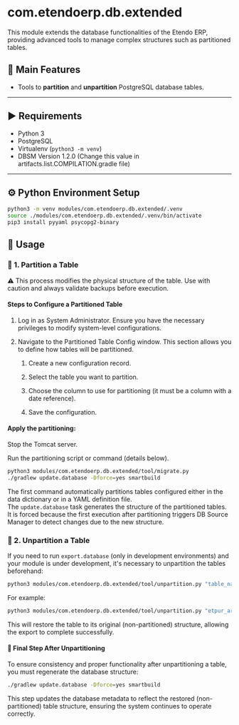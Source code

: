# com.etendoerp.db.extended

This module extends the database functionalities of the Etendo ERP, providing advanced tools to manage complex structures such as partitioned tables.

## 🔧 Main Features

- Tools to **partition** and **unpartition** PostgreSQL database tables.

---

## ▶️ Requirements

- Python 3
- PostgreSQL
- Virtualenv (`python3 -m venv`)
- DBSM Version 1.2.0 (Change this value in artifacts.list.COMPILATION.gradle file)

---

## ⚙️ Python Environment Setup

```bash
python3 -m venv modules/com.etendoerp.db.extended/.venv
source ./modules/com.etendoerp.db.extended/.venv/bin/activate
pip3 install pyyaml psycopg2-binary
```

## 🚀 Usage

### 📌 1. Partition a Table
⚠️ This process modifies the physical structure of the table. Use with caution and always validate backups before execution.

#### Steps to Configure a Partitioned Table
1. Log in as System Administrator.
    Ensure you have the necessary privileges to modify system-level configurations.

2. Navigate to the Partitioned Table Config window.
    This section allows you to define how tables will be partitioned.

    1. Create a new configuration record.

    2. Select the table you want to partition.

    3. Choose the column to use for partitioning (it must be a column with a date reference).

    4. Save the configuration.

#### Apply the partitioning:

Stop the Tomcat server.

Run the partitioning script or command (details below).

```bash
python3 modules/com.etendoerp.db.extended/tool/migrate.py
./gradlew update.database -Dforce=yes smartbuild
```

The first command automatically partitions tables configured either in the data dictionary or in a YAML definition file.  
The `update.database` task generates the structure of the partitioned tables. It is forced because the first execution after partitioning triggers DB Source Manager to detect changes due to the new structure.

### 📌 2. Unpartition a Table
If you need to run `export.database` (only in development environments) and your module is under development, it's necessary to unpartition the tables beforehand:

```bash
python3 modules/com.etendoerp.db.extended/tool/unpartition.py "table_name"
```

For example:

```bash
python3 modules/com.etendoerp.db.extended/tool/unpartition.py "etpur_archive"
```

This will restore the table to its original (non-partitioned) structure, allowing the export to complete successfully.

#### 🔁 Final Step After Unpartitioning
To ensure consistency and proper functionality after unpartitioning a table, you must regenerate the database structure:

```bash
./gradlew update.database -Dforce=yes smartbuild
```
This step updates the database metadata to reflect the restored (non-partitioned) table structure, ensuring the system continues to operate correctly.